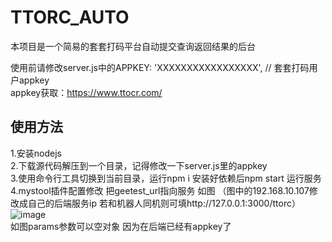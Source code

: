 # TTORC_AUTO

本项目是一个简易的套套打码平台自动提交查询返回结果的后台

使用前请修改server.js中的APPKEY: 'XXXXXXXXXXXXXXXXX', // 套套打码用户appkey\
appkey获取：https://www.ttocr.com/

## 使用方法

1.安装nodejs\
2.下载源代码解压到一个目录，记得修改一下server.js里的appkey\
3.使用命令行工具切换到当前目录，运行npm i 安装好依赖后npm start 运行服务\
4.mystool插件配置修改 把geetest_url指向服务 如图 （图中的192.168.10.107修改成自己的后端服务ip 若和机器人同机则可填http://127.0.0.1:3000/ttorc）
![image](https://github.com/Ljzd-PRO/nonebot-plugin-mystool/assets/67581432/096c06e7-6dfc-4880-94c0-2184df888b3c)\
如图params参数可以空对象 因为在后端已经有appkey了